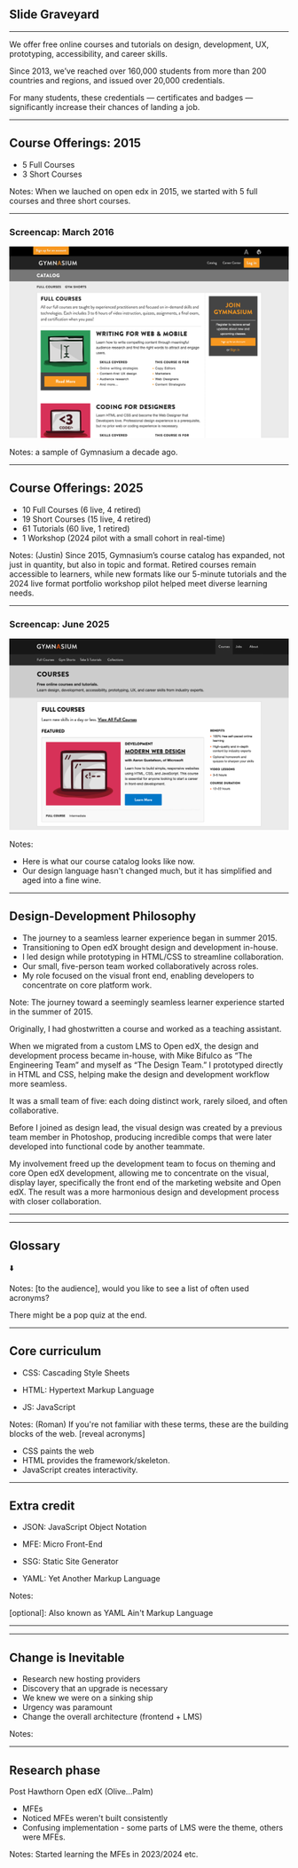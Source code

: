 ## Slide Graveyard

---

We offer free online courses and tutorials on design, development, UX, prototyping, accessibility, and career skills.

Since 2013, we’ve reached over 160,000 students from more than 200 countries and regions, and issued over 20,000 credentials.<!-- .element: class="fragment" data-fragment-index="1" -->

For many students, these credentials — certificates and badges — significantly increase their chances of landing a job.<!-- .element: class="fragment" data-fragment-index="2" -->

---

## Course Offerings: 2015

- 5 Full Courses
- 3 Short Courses

Notes:
When we lauched on open edx in 2015, we started with 5 full courses and three short courses.

---

### Screencap: March 2016<!-- .element: class="hide" -->

![Gymnasium catalog, March 2016.](img/gym-catalog-detail-2016-1920w.png)

Notes: a sample of Gymnasium a decade ago.

---

## Course Offerings: 2025

- 10 Full Courses (6 live, 4 retired)
- 19 Short Courses (15 live, 4 retired)
- 61 Tutorials (60 live, 1 retired)
- 1 Workshop (2024 pilot with a small cohort in real-time)

Notes: (Justin)
Since 2015, Gymnasium’s course catalog has expanded, not just in quantity, but also in topic and format. Retired courses remain accessible to learners, while new formats like our 5-minute tutorials and the 2024 live format portfolio workshop pilot helped meet diverse learning needs.

---

### Screencap: June 2025<!-- .element: class="hide" -->

![Gymnasium catalog, June 2025.](img/gym-courses-detail-2025-1920w.png)

Notes:
- Here is what our course catalog looks like now.
- Our design language hasn't changed much, but it has simplified and aged into a fine wine.

---


<!-- .slide: data-background="black" -->
## Design-Development Philosophy

- The journey to a seamless learner experience began in summer 2015.
- Transitioning to Open edX brought design and development in-house.
- I led design while prototyping in HTML/CSS to streamline collaboration.
- Our small, five-person team worked collaboratively across roles.
- My role focused on the visual front end, enabling developers to concentrate on core platform work.

Note:
The journey toward a seemingly seamless learner experience started in the summer of 2015.

Originally, I had ghostwritten a course and worked as a teaching assistant.

When we migrated from a custom LMS to Open edX, the design and development process became in-house, with Mike Bifulco as “The Engineering Team” and myself as “The Design Team.” I prototyped directly in HTML and CSS, helping make the design and development workflow more seamless.

It was a small team of five: each doing distinct work, rarely siloed, and often collaborative.

Before I joined as design lead, the visual design was created by a previous team member in Photoshop, producing incredible comps that were later developed into functional code by another teammate.

My involvement freed up the development team to focus on theming and core Open edX development, allowing me to concentrate on the visual, display layer, specifically the front end of the marketing website and Open edX. The result was a more harmonious design and development process with closer collaboration.

---

---

<!-- .slide: data-background="darkslategray" -->

## Glossary

⬇️

Notes: [to the audience], would you like to see a list of often used acronyms?

There might be a pop quiz at the end.

------

<!-- .slide: data-background="darkslategray" -->

## Core curriculum

- CSS<span>: Cascading Style Sheets</span><!-- .element: class="fragment" data-fragment-index="1" -->

- HTML<span>: Hypertext Markup Language</span><!-- .element: class="fragment" data-fragment-index="1" -->

- JS<span>: JavaScript</span> <!-- .element: class="fragment" data-fragment-index="1" -->

Notes: (Roman)
If you're not familiar with these terms, these are the building blocks of the web. [reveal acronyms]
- CSS paints the web
- HTML provides the framework/skeleton.
- JavaScript creates interactivity.

------

<!-- .slide: data-background="darkslategray" -->

## Extra credit

- JSON<span>: JavaScript Object Notation</span> <!-- .element: class="fragment" data-fragment-index="1" -->

- MFE<span>: Micro Front-End</span><!-- .element: class="fragment" data-fragment-index="1" -->

- SSG<span>: Static Site Generator</span><!-- .element: class="fragment" data-fragment-index="1" -->

- YAML<span>: Yet Another Markup Language</span><!-- .element: class="fragment" data-fragment-index="1" -->

Notes:

[optional]: Also known as YAML Ain't Markup Language

---

---

## Change is Inevitable

- Research new hosting providers
- Discovery that an upgrade is necessary
- We knew we were on a sinking ship
- Urgency was paramount
- Change the overall architecture (frontend + LMS)

Notes:

---

## Research phase

Post Hawthorn Open edX (Olive...Palm)

- MFEs
- Noticed MFEs weren't built consistently
- Confusing implementation - some parts of LMS were the theme, others were MFEs.

Notes:
Started learning the MFEs in 2023/2024 etc.